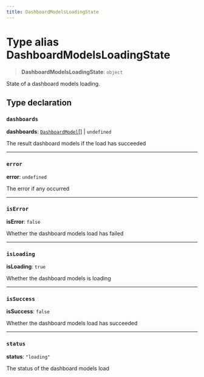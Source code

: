 ```yaml
---
title: DashboardModelsLoadingState
---
```


# Type alias DashboardModelsLoadingState

> **DashboardModelsLoadingState**: `object`

State of a dashboard models loading.

## Type declaration

### `dashboards`

**dashboards**: [`DashboardModel`](../fusion-assets/interface.DashboardModel.md)[] \| `undefined`

The result dashboard models if the load has succeeded

***

### `error`

**error**: `undefined`

The error if any occurred

***

### `isError`

**isError**: `false`

Whether the dashboard models load has failed

***

### `isLoading`

**isLoading**: `true`

Whether the dashboard models is loading

***

### `isSuccess`

**isSuccess**: `false`

Whether the dashboard models load has succeeded

***

### `status`

**status**: `"loading"`

The status of the dashboard models load
